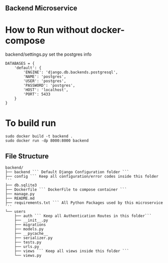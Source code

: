 ## Backend Microservice ##

# How to Run without docker-compose #
backend/settings.py set the postgres info 
```
DATABASES = {
    'default': {
        'ENGINE': 'django.db.backends.postgresql',
        'NAME': 'postgres',
        'USER': 'postgres',
        'PASSWORD': 'postgres',
        'HOST': 'localhost',
        'PORT': 5433
    }
}
```
# To build run
```
sudo docker build -t backend .
sudo docker run -dp 8000:8000 backend
```

## File Structure ##
````
backend/
├── backend ``` Default Django Configuration folder ```
├── config ``` Keep all configuration/error codes inside this folder ```
├── db.sqlite3
├── Dockerfile ``` DockerFile to compose container ```
├── manage.py
├── README.md 
├── requirements.txt ``` All Python Packages used by this microservice ```
└── users
    ├── auth ``` Keep all Authentication Routes in this folder```
    ├── __init__.py
    ├── migrations
    ├── models.py
    ├── __pycache__
    ├── serializer.py
    ├── tests.py
    ├── urls.py
    ├── views ``` Keep all views inside this folder ```
    └── views.py
````